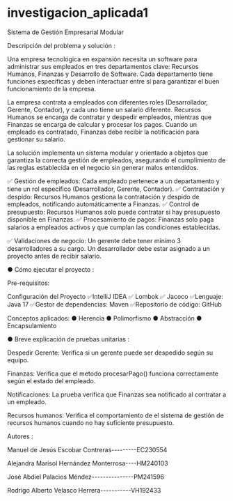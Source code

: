 # investigacion_aplicada1

Sistema de Gestión Empresarial Modular

Descripción del problema y solución :

Una empresa tecnológica en expansión necesita un software para administrar sus empleados en tres departamentos clave: Recursos Humanos, Finanzas y Desarrollo de Software. Cada departamento tiene funciones específicas y deben interactuar entre sí para garantizar el buen funcionamiento de la empresa. 

La empresa contrata a empleados con diferentes roles (Desarrollador, Gerente, Contador), y cada uno tiene un salario diferente. Recursos Humanos se encarga de contratar y despedir empleados, mientras que Finanzas se encarga de calcular y procesar los pagos. Cuando un empleado es contratado, Finanzas debe recibir la 
notificación para gestionar su salario.

La solución implementa un sistema modular y orientado a objetos que garantiza la correcta gestión de empleados, asegurando el cumplimiento de las reglas establecida en el negocio sin generar malos entendidos.

✅ Gestión de empleados: Cada empleado pertenece a un departamento y tiene un rol específico (Desarrollador, Gerente, Contador).
✅ Contratación y despido: Recursos Humanos gestiona la contratación y despido de empleados, notificando automáticamente a Finanzas.
✅ Control de presupuesto: Recursos Humanos solo puede contratar si hay presupuesto disponible en Finanzas.
✅ Procesamiento de pagos: Finanzas solo paga salarios a empleados activos y que cumplan las condiciones establecidas.

✅ Validaciones de negocio:
Un gerente debe tener mínimo 3 desarrolladores a su cargo.
Un desarrollador debe estar asignado a un proyecto antes de recibir salario.

● Cómo ejecutar el proyecto :

Pre-requisitos: 

Configuración del Proyecto 
✅IntelliJ IDEA 
✅ Lombok 
✅ Jacoco
✅Lenguaje: Java 17 
✅Gestor de dependencias: Maven 
✅Repositorio de código: GitHub

Conceptos aplicados: 
● Herencia 
● Polimorfismo 
● Abstracción 
● Encapsulamiento


● Breve explicación de pruebas unitarias :

Despedir Gerente: Verifica si un gerente puede ser despedido según su equipo.

Finanzas: Verifica que el metodo procesarPago() funciona correctamente según el estado del empleado.

Notificaciones: La prueba verifica que Finanzas sea notificado al contratar a un empleado. 

Recursos humanos: Verifica el comportamiento de el sistema de gestión de recursos humanos cuando no hay suficiente presupuesto.


Autores :

Manuel de Jesús Escobar Contreras---------EC230554

Alejandra Marisol Hernández Monterrosa----HM240103

José Abdiel Palacios Méndez---------------PM241596

Rodrigo Alberto Velasco Herrera-----------VH192433
